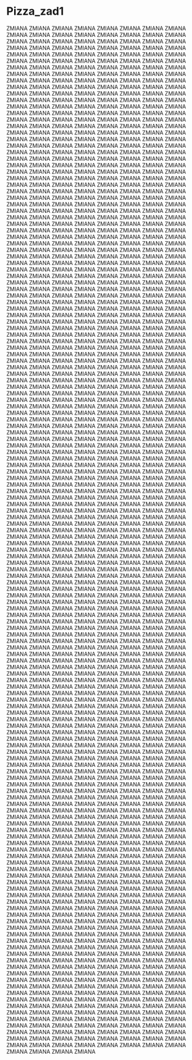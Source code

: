 # Pizza_zad1
ZMIANA ZMIANA ZMIANA ZMIANA ZMIANA ZMIANA ZMIANA ZMIANA ZMIANA ZMIANA ZMIANA ZMIANA ZMIANA ZMIANA ZMIANA ZMIANA ZMIANA ZMIANA ZMIANA ZMIANA ZMIANA ZMIANA ZMIANA ZMIANA ZMIANA ZMIANA ZMIANA ZMIANA ZMIANA ZMIANA ZMIANA ZMIANA ZMIANA ZMIANA ZMIANA ZMIANA ZMIANA ZMIANA ZMIANA ZMIANA ZMIANA ZMIANA ZMIANA ZMIANA ZMIANA ZMIANA ZMIANA ZMIANA ZMIANA ZMIANA ZMIANA ZMIANA ZMIANA ZMIANA ZMIANA ZMIANA ZMIANA ZMIANA ZMIANA ZMIANA ZMIANA ZMIANA ZMIANA ZMIANA ZMIANA ZMIANA ZMIANA ZMIANA ZMIANA ZMIANA ZMIANA ZMIANA ZMIANA ZMIANA ZMIANA ZMIANA ZMIANA ZMIANA ZMIANA ZMIANA ZMIANA ZMIANA ZMIANA ZMIANA ZMIANA ZMIANA ZMIANA ZMIANA ZMIANA ZMIANA ZMIANA ZMIANA ZMIANA ZMIANA ZMIANA ZMIANA ZMIANA ZMIANA ZMIANA ZMIANA ZMIANA ZMIANA ZMIANA ZMIANA ZMIANA ZMIANA ZMIANA ZMIANA ZMIANA ZMIANA ZMIANA ZMIANA ZMIANA ZMIANA ZMIANA ZMIANA ZMIANA ZMIANA ZMIANA ZMIANA ZMIANA ZMIANA ZMIANA ZMIANA ZMIANA ZMIANA ZMIANA ZMIANA ZMIANA ZMIANA ZMIANA ZMIANA ZMIANA ZMIANA ZMIANA ZMIANA ZMIANA ZMIANA ZMIANA ZMIANA ZMIANA ZMIANA ZMIANA ZMIANA ZMIANA ZMIANA ZMIANA ZMIANA ZMIANA ZMIANA ZMIANA ZMIANA ZMIANA ZMIANA ZMIANA ZMIANA ZMIANA ZMIANA ZMIANA ZMIANA ZMIANA ZMIANA ZMIANA ZMIANA ZMIANA ZMIANA ZMIANA ZMIANA ZMIANA ZMIANA ZMIANA ZMIANA ZMIANA ZMIANA ZMIANA ZMIANA ZMIANA ZMIANA ZMIANA ZMIANA ZMIANA ZMIANA ZMIANA ZMIANA ZMIANA ZMIANA ZMIANA ZMIANA ZMIANA ZMIANA ZMIANA ZMIANA ZMIANA ZMIANA ZMIANA ZMIANA ZMIANA ZMIANA ZMIANA ZMIANA ZMIANA ZMIANA ZMIANA ZMIANA ZMIANA ZMIANA ZMIANA ZMIANA ZMIANA ZMIANA ZMIANA ZMIANA ZMIANA ZMIANA ZMIANA ZMIANA ZMIANA ZMIANA ZMIANA ZMIANA ZMIANA ZMIANA ZMIANA ZMIANA ZMIANA ZMIANA ZMIANA ZMIANA ZMIANA ZMIANA ZMIANA ZMIANA ZMIANA ZMIANA ZMIANA ZMIANA ZMIANA ZMIANA ZMIANA ZMIANA ZMIANA ZMIANA ZMIANA ZMIANA ZMIANA ZMIANA ZMIANA ZMIANA ZMIANA ZMIANA ZMIANA ZMIANA ZMIANA ZMIANA ZMIANA ZMIANA ZMIANA ZMIANA ZMIANA ZMIANA ZMIANA ZMIANA ZMIANA ZMIANA ZMIANA ZMIANA ZMIANA ZMIANA ZMIANA ZMIANA ZMIANA ZMIANA ZMIANA ZMIANA ZMIANA ZMIANA ZMIANA ZMIANA ZMIANA ZMIANA ZMIANA ZMIANA ZMIANA ZMIANA ZMIANA ZMIANA ZMIANA ZMIANA ZMIANA ZMIANA ZMIANA ZMIANA ZMIANA ZMIANA ZMIANA ZMIANA ZMIANA ZMIANA ZMIANA ZMIANA ZMIANA ZMIANA ZMIANA ZMIANA ZMIANA ZMIANA ZMIANA ZMIANA ZMIANA ZMIANA ZMIANA ZMIANA ZMIANA ZMIANA ZMIANA ZMIANA ZMIANA ZMIANA ZMIANA ZMIANA ZMIANA ZMIANA ZMIANA ZMIANA ZMIANA ZMIANA ZMIANA ZMIANA ZMIANA ZMIANA ZMIANA ZMIANA ZMIANA ZMIANA ZMIANA ZMIANA ZMIANA ZMIANA ZMIANA ZMIANA ZMIANA ZMIANA ZMIANA ZMIANA ZMIANA ZMIANA ZMIANA ZMIANA ZMIANA ZMIANA ZMIANA ZMIANA ZMIANA ZMIANA ZMIANA ZMIANA ZMIANA ZMIANA ZMIANA ZMIANA ZMIANA ZMIANA ZMIANA ZMIANA ZMIANA ZMIANA ZMIANA ZMIANA ZMIANA ZMIANA ZMIANA ZMIANA ZMIANA ZMIANA ZMIANA ZMIANA ZMIANA ZMIANA ZMIANA ZMIANA ZMIANA ZMIANA ZMIANA ZMIANA ZMIANA ZMIANA ZMIANA ZMIANA ZMIANA ZMIANA ZMIANA ZMIANA ZMIANA ZMIANA ZMIANA ZMIANA ZMIANA ZMIANA ZMIANA ZMIANA ZMIANA ZMIANA ZMIANA ZMIANA ZMIANA ZMIANA ZMIANA ZMIANA ZMIANA ZMIANA ZMIANA ZMIANA ZMIANA ZMIANA ZMIANA ZMIANA ZMIANA ZMIANA ZMIANA ZMIANA ZMIANA ZMIANA ZMIANA ZMIANA ZMIANA ZMIANA ZMIANA ZMIANA ZMIANA ZMIANA ZMIANA ZMIANA ZMIANA ZMIANA ZMIANA ZMIANA ZMIANA ZMIANA ZMIANA ZMIANA ZMIANA ZMIANA ZMIANA ZMIANA ZMIANA ZMIANA ZMIANA ZMIANA ZMIANA ZMIANA ZMIANA ZMIANA ZMIANA ZMIANA ZMIANA ZMIANA ZMIANA ZMIANA ZMIANA ZMIANA ZMIANA ZMIANA ZMIANA ZMIANA ZMIANA ZMIANA ZMIANA ZMIANA ZMIANA ZMIANA ZMIANA ZMIANA ZMIANA ZMIANA ZMIANA ZMIANA ZMIANA ZMIANA ZMIANA ZMIANA ZMIANA ZMIANA ZMIANA ZMIANA ZMIANA ZMIANA ZMIANA ZMIANA ZMIANA ZMIANA ZMIANA ZMIANA ZMIANA ZMIANA ZMIANA ZMIANA ZMIANA ZMIANA ZMIANA ZMIANA ZMIANA ZMIANA ZMIANA ZMIANA ZMIANA ZMIANA ZMIANA ZMIANA ZMIANA ZMIANA ZMIANA ZMIANA ZMIANA ZMIANA ZMIANA ZMIANA ZMIANA ZMIANA ZMIANA ZMIANA ZMIANA ZMIANA ZMIANA ZMIANA ZMIANA ZMIANA ZMIANA ZMIANA ZMIANA ZMIANA ZMIANA ZMIANA ZMIANA ZMIANA ZMIANA ZMIANA ZMIANA ZMIANA ZMIANA ZMIANA ZMIANA ZMIANA ZMIANA ZMIANA ZMIANA ZMIANA ZMIANA ZMIANA ZMIANA ZMIANA ZMIANA ZMIANA ZMIANA ZMIANA ZMIANA ZMIANA ZMIANA ZMIANA ZMIANA ZMIANA ZMIANA ZMIANA ZMIANA ZMIANA ZMIANA ZMIANA ZMIANA ZMIANA ZMIANA ZMIANA ZMIANA ZMIANA ZMIANA ZMIANA ZMIANA ZMIANA ZMIANA ZMIANA ZMIANA ZMIANA ZMIANA ZMIANA ZMIANA ZMIANA ZMIANA ZMIANA ZMIANA ZMIANA ZMIANA ZMIANA ZMIANA ZMIANA ZMIANA ZMIANA ZMIANA ZMIANA ZMIANA ZMIANA ZMIANA ZMIANA ZMIANA ZMIANA ZMIANA ZMIANA ZMIANA ZMIANA ZMIANA ZMIANA ZMIANA ZMIANA ZMIANA ZMIANA ZMIANA ZMIANA ZMIANA ZMIANA ZMIANA ZMIANA ZMIANA ZMIANA ZMIANA ZMIANA ZMIANA ZMIANA ZMIANA ZMIANA ZMIANA ZMIANA ZMIANA ZMIANA ZMIANA ZMIANA ZMIANA ZMIANA ZMIANA ZMIANA ZMIANA ZMIANA ZMIANA ZMIANA ZMIANA ZMIANA ZMIANA ZMIANA ZMIANA ZMIANA ZMIANA ZMIANA ZMIANA ZMIANA ZMIANA ZMIANA ZMIANA ZMIANA ZMIANA ZMIANA ZMIANA ZMIANA ZMIANA ZMIANA ZMIANA ZMIANA ZMIANA ZMIANA ZMIANA ZMIANA ZMIANA ZMIANA ZMIANA ZMIANA ZMIANA ZMIANA ZMIANA ZMIANA ZMIANA ZMIANA ZMIANA ZMIANA ZMIANA ZMIANA ZMIANA ZMIANA ZMIANA ZMIANA ZMIANA ZMIANA ZMIANA ZMIANA ZMIANA ZMIANA ZMIANA ZMIANA ZMIANA ZMIANA ZMIANA ZMIANA ZMIANA ZMIANA ZMIANA ZMIANA ZMIANA ZMIANA ZMIANA ZMIANA ZMIANA ZMIANA ZMIANA ZMIANA ZMIANA ZMIANA ZMIANA ZMIANA ZMIANA ZMIANA ZMIANA ZMIANA ZMIANA ZMIANA ZMIANA ZMIANA ZMIANA ZMIANA ZMIANA ZMIANA ZMIANA ZMIANA ZMIANA ZMIANA ZMIANA ZMIANA ZMIANA ZMIANA ZMIANA ZMIANA ZMIANA ZMIANA ZMIANA ZMIANA ZMIANA ZMIANA ZMIANA ZMIANA ZMIANA ZMIANA ZMIANA ZMIANA ZMIANA ZMIANA ZMIANA ZMIANA ZMIANA ZMIANA ZMIANA ZMIANA ZMIANA ZMIANA ZMIANA ZMIANA ZMIANA ZMIANA ZMIANA ZMIANA ZMIANA ZMIANA ZMIANA ZMIANA ZMIANA ZMIANA ZMIANA ZMIANA ZMIANA ZMIANA ZMIANA ZMIANA ZMIANA ZMIANA ZMIANA ZMIANA ZMIANA ZMIANA ZMIANA ZMIANA ZMIANA ZMIANA ZMIANA ZMIANA ZMIANA ZMIANA ZMIANA ZMIANA ZMIANA ZMIANA ZMIANA ZMIANA ZMIANA ZMIANA ZMIANA ZMIANA ZMIANA ZMIANA ZMIANA ZMIANA ZMIANA ZMIANA ZMIANA ZMIANA ZMIANA ZMIANA ZMIANA ZMIANA ZMIANA ZMIANA ZMIANA ZMIANA ZMIANA ZMIANA ZMIANA ZMIANA ZMIANA ZMIANA ZMIANA ZMIANA ZMIANA ZMIANA ZMIANA ZMIANA ZMIANA ZMIANA ZMIANA ZMIANA ZMIANA ZMIANA ZMIANA ZMIANA ZMIANA ZMIANA ZMIANA ZMIANA ZMIANA ZMIANA ZMIANA ZMIANA ZMIANA ZMIANA ZMIANA ZMIANA ZMIANA ZMIANA ZMIANA ZMIANA ZMIANA ZMIANA ZMIANA ZMIANA ZMIANA ZMIANA ZMIANA ZMIANA ZMIANA ZMIANA ZMIANA ZMIANA ZMIANA ZMIANA ZMIANA ZMIANA ZMIANA ZMIANA ZMIANA ZMIANA ZMIANA ZMIANA ZMIANA ZMIANA ZMIANA ZMIANA ZMIANA ZMIANA ZMIANA ZMIANA ZMIANA ZMIANA ZMIANA ZMIANA ZMIANA ZMIANA ZMIANA ZMIANA ZMIANA ZMIANA ZMIANA ZMIANA ZMIANA ZMIANA ZMIANA ZMIANA ZMIANA ZMIANA ZMIANA ZMIANA ZMIANA ZMIANA ZMIANA ZMIANA ZMIANA ZMIANA ZMIANA ZMIANA ZMIANA ZMIANA ZMIANA ZMIANA ZMIANA ZMIANA ZMIANA ZMIANA ZMIANA ZMIANA ZMIANA ZMIANA ZMIANA ZMIANA ZMIANA ZMIANA ZMIANA ZMIANA ZMIANA ZMIANA ZMIANA ZMIANA ZMIANA ZMIANA ZMIANA ZMIANA ZMIANA ZMIANA ZMIANA ZMIANA ZMIANA ZMIANA ZMIANA ZMIANA ZMIANA ZMIANA ZMIANA ZMIANA ZMIANA ZMIANA ZMIANA ZMIANA ZMIANA ZMIANA ZMIANA ZMIANA ZMIANA ZMIANA ZMIANA ZMIANA ZMIANA ZMIANA ZMIANA ZMIANA ZMIANA ZMIANA ZMIANA ZMIANA ZMIANA ZMIANA ZMIANA ZMIANA ZMIANA ZMIANA ZMIANA ZMIANA ZMIANA ZMIANA ZMIANA ZMIANA ZMIANA ZMIANA ZMIANA ZMIANA ZMIANA ZMIANA ZMIANA ZMIANA ZMIANA ZMIANA ZMIANA ZMIANA ZMIANA ZMIANA ZMIANA ZMIANA ZMIANA ZMIANA ZMIANA ZMIANA ZMIANA ZMIANA ZMIANA ZMIANA ZMIANA ZMIANA ZMIANA ZMIANA ZMIANA ZMIANA ZMIANA ZMIANA ZMIANA ZMIANA ZMIANA ZMIANA ZMIANA ZMIANA ZMIANA ZMIANA ZMIANA ZMIANA ZMIANA ZMIANA ZMIANA ZMIANA ZMIANA ZMIANA ZMIANA ZMIANA ZMIANA ZMIANA ZMIANA ZMIANA ZMIANA ZMIANA ZMIANA ZMIANA ZMIANA ZMIANA ZMIANA ZMIANA ZMIANA ZMIANA ZMIANA ZMIANA ZMIANA ZMIANA ZMIANA ZMIANA ZMIANA ZMIANA ZMIANA ZMIANA ZMIANA ZMIANA ZMIANA ZMIANA ZMIANA ZMIANA ZMIANA ZMIANA ZMIANA ZMIANA ZMIANA ZMIANA ZMIANA ZMIANA ZMIANA ZMIANA ZMIANA ZMIANA ZMIANA ZMIANA ZMIANA ZMIANA ZMIANA ZMIANA ZMIANA ZMIANA ZMIANA ZMIANA ZMIANA ZMIANA ZMIANA ZMIANA ZMIANA ZMIANA ZMIANA ZMIANA ZMIANA ZMIANA ZMIANA ZMIANA ZMIANA ZMIANA ZMIANA ZMIANA ZMIANA ZMIANA ZMIANA ZMIANA ZMIANA ZMIANA ZMIANA ZMIANA ZMIANA ZMIANA ZMIANA ZMIANA ZMIANA ZMIANA ZMIANA ZMIANA ZMIANA ZMIANA ZMIANA ZMIANA ZMIANA ZMIANA ZMIANA ZMIANA ZMIANA ZMIANA ZMIANA ZMIANA ZMIANA ZMIANA ZMIANA ZMIANA ZMIANA ZMIANA ZMIANA ZMIANA ZMIANA ZMIANA ZMIANA ZMIANA ZMIANA ZMIANA ZMIANA ZMIANA ZMIANA ZMIANA ZMIANA ZMIANA ZMIANA ZMIANA ZMIANA ZMIANA ZMIANA ZMIANA ZMIANA ZMIANA ZMIANA ZMIANA ZMIANA ZMIANA ZMIANA ZMIANA ZMIANA ZMIANA ZMIANA ZMIANA ZMIANA ZMIANA ZMIANA ZMIANA ZMIANA ZMIANA ZMIANA ZMIANA ZMIANA ZMIANA ZMIANA ZMIANA ZMIANA ZMIANA ZMIANA ZMIANA ZMIANA ZMIANA ZMIANA ZMIANA ZMIANA ZMIANA ZMIANA ZMIANA ZMIANA ZMIANA ZMIANA ZMIANA ZMIANA ZMIANA ZMIANA ZMIANA ZMIANA ZMIANA ZMIANA ZMIANA ZMIANA ZMIANA ZMIANA ZMIANA ZMIANA ZMIANA ZMIANA ZMIANA ZMIANA ZMIANA ZMIANA ZMIANA ZMIANA ZMIANA ZMIANA ZMIANA ZMIANA ZMIANA ZMIANA ZMIANA ZMIANA ZMIANA ZMIANA ZMIANA ZMIANA ZMIANA ZMIANA ZMIANA ZMIANA ZMIANA ZMIANA ZMIANA ZMIANA ZMIANA ZMIANA ZMIANA ZMIANA ZMIANA ZMIANA ZMIANA ZMIANA ZMIANA ZMIANA ZMIANA ZMIANA ZMIANA ZMIANA ZMIANA ZMIANA ZMIANA ZMIANA ZMIANA ZMIANA ZMIANA ZMIANA ZMIANA ZMIANA ZMIANA ZMIANA ZMIANA ZMIANA ZMIANA 